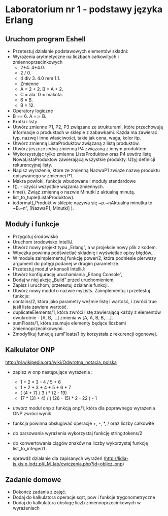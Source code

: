 # Laboratorium nr 1 - podstawy języka Erlang

## Uruchom program Eshell
- Przetestuj działanie podstawowych elementów składni:
- Wyrażenia arytmetyczne na liczbach całkowitych i zmiennoprzecinkowych
  - 2+4. 4+4.0.
  - 2 / 0.
  - 4 div 3. 4.0 rem 1.1.
  - Zmienne
  - A = 2 + 2. B = A + 2.
  - C = ala. D = makota.
  - 6 = B.
  - B = 12.
- Operatory logiczne
- B == 6. A =:= B.
- Krotki i listy
- Utwórz zmienne P1, P2, P3 związane ze strukturami, które przechowują informacje o produktach w sklepie z zabawkami. Każda ma zawierać typ, nazwę i inne właściwości, takie jak cena, waga, kolor itp.
- Utwórz zmienną ListaProduktow związaną z listą produktów.
- Utwórz jeszcze jedną zmienną P4 związaną z innym produktem
- Wykorzystując tylko zmienne ListaProduktow oraz P4 utwórz listę NowaListaProduktow zawierającą wszystkie produkty. Użyj definicji rekurencyjnej listy.
- Napisz wyrażenie, które ze zmienną NazwaP1 zwiąże nazwę produktu opisywanego w zmiennej P1.
- Makra powłoki, funkcje wbudowane i moduły standardowe
- f(). - czyści wszystkie wiązania zmiennych.
- time(). Zwiąż zmienną o nazwie Minutki z aktualną minutą.
- list_to_tuple(ListaProduktow).
- io:format(„Produkt w sklepie nazywa się ~p.~nAktualna minutka to ~B.~n”, [NazwaP1, Minutki] ).
## Moduły i funkcje
- Przygotuj środowisko
- Uruchom środowisko IntelliJ.
- Utwórz nowy projekt typu „Erlang”, a w projekcie nowy plik z kodem.
- Wtyczka powinna podświetlać składnię i wyświetlać opisy błędów…
- W module zaimplementuj funkcję power/2, która podniesie pierwszy argument do potęgi podanej w drugim parametrze.
- Przetestuj moduł w konsoli IntelliJ:
- Utwórz konfigurację uruchamiania „Erlang Console”,
- Dodaj w niej akcję „Build” przed uruchomieniem,
- Zapisz i uruchom; przetestuj działanie funkcji.
- Utwórz nowy moduł o nazwie myLists. Zaimplementuj i przetestuj funkcje:
- contains/2, która jako parametry weźmie listę i wartość, i zwróci true jeśli lista zawiera wartość.
- duplicateElements/1, która zwróci listę zawierającą każdy z elementów dwukrotnie - [A, B, …] zmienia w [A, A, B, B, …].
- sumFloats/1, która zsumuje elementy będące liczbami zmiennoprzecinkowymi.
- Zmodyfikuj funkcję sumFloats/1 by korzystała z rekurencji ogonowej.

## Kalkulator ONP 
http://pl.wikipedia.org/wiki/Odwrotna_notacja_polska
- zapisz w onp następujące wyrażenia :
  - 1 + 2 * 3 - 4 / 5 + 6
  - 1 + 2 + 3 + 4 + 5 + 6 * 7
  - ( (4 + 7) / 3 ) * (2 - 19)
  - 17 * (31 + 4) / ( (26 - 15) * 2 - 22 ) - 1

- utwórz moduł onp z funkcją onp/1, która dla poprawnego wyrażenia ONP zwróci wynik
- funkcja powinna obsługiwać operacje +, -, *, / oraz liczby całkowite
- do parsowania wyrażenia wykorzystaj funkcję string:tokens/2
- do konwertowania ciągów znaków na liczby wykorzystaj funkcję list_to_integer/1
- sprawdź działanie dla zapisanych wyrażeń (http://lidia-js.kis.p.lodz.pl/LM_lab/cwiczenia.php?id=oblicz_onp)
## Zadanie domowe
- Dokończ zadania z zajęć.
- Dodaj do kalkulatora operacje sqrt, pow i funkcje trygonometryczne
- Dodaj do kalkulatora obsługę liczb zmiennoprzecinkowych w wyrażeniach
